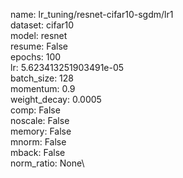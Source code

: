 name: lr_tuning/resnet-cifar10-sgdm/lr1\
dataset: cifar10\
model: resnet\
resume: False\
epochs: 100\
lr: 5.623413251903491e-05\
batch_size: 128\
momentum: 0.9\
weight_decay: 0.0005\
comp: False\
noscale: False\
memory: False\
mnorm: False\
mback: False\
norm_ratio: None\
